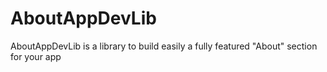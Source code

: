 # AboutAppDevLib

AboutAppDevLib is a library to build easily a fully featured &#34;About&#34; section for your app